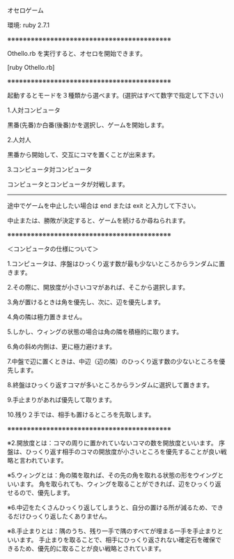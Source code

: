 オセロゲーム

環境: ruby 2.7.1

※※※※※※※※※※※※※※※※※※※※※※※※※※※※※※※※※※※※※※※※※※

Othello.rb を実行すると、オセロを開始できます。

[ruby Othello.rb]

※※※※※※※※※※※※※※※※※※※※※※※※※※※※※※※※※※※※※※※※※※

起動するとモードを３種類から選べます。(選択はすべて数字で指定して下さい)

1.人対コンピュータ

  黒番(先番)か白番(後番)かを選択し、ゲームを開始します。

2.人対人

  黒番から開始して、交互にコマを置くことが出来ます。

3.コンピュータ対コンピュータ

  コンピュータとコンピュータが対戦します。

----------------------------------------------------------------------

途中でゲームを中止したい場合は end または exit と入力して下さい。

中止または、勝敗が決定すると、ゲームを続けるか尋ねられます。


※※※※※※※※※※※※※※※※※※※※※※※※※※※※※※※※※※※※※※※※※※


＜コンピュータの仕様について＞

1.コンピュータは、序盤はひっくり返す数が最も少ないところからランダムに置きます。

2.その際に、開放度が小さいコマがあれば、そこから選択します。

3.角が置けるときは角を優先し、次に、辺を優先します。

4.角の隣は極力置きません。

5.しかし、ウィングの状態の場合は角の隣を積極的に取ります。

6.角の斜め内側は、更に極力避けます。

7.中盤で辺に置くときは、中辺（辺の隣）のひっくり返す数の少ないところを優先します。

8.終盤はひっくり返すコマが多いところからランダムに選択して置きます。

9.手止まりがあれば優先して取ります。

10.残り２手では、相手も置けるところを先取します。

※※※※※※※※※※※※※※※※※※※※※※※※※※※※※※※※※※※※※※※※※※


※2.開放度とは：コマの周りに置かれていないコマの数を開放度といいます。
序盤は、ひっくり返す相手のコマの開放度が小さいところを優先することが良い戦略と言われています。

※5.ウィングとは：角の隣を取れば、その先の角を取れる状態の形をウイングといいます。
角を取られても、ウィングを取ることができれば、辺をひっくり返せるので、優先します。

※6.中辺をたくさんひっくり返してしまうと、自分の置ける所が減るため、できるだけひっくり返したくありません。

※8.手止まりとは：隅のうち、残り一手で隅のすべてが埋まる一手を手止まりといいます。
手止まりを取ることで、相手にひっくり返されない確定石を確保できるため、優先的に取ることが良い戦略とされています。

